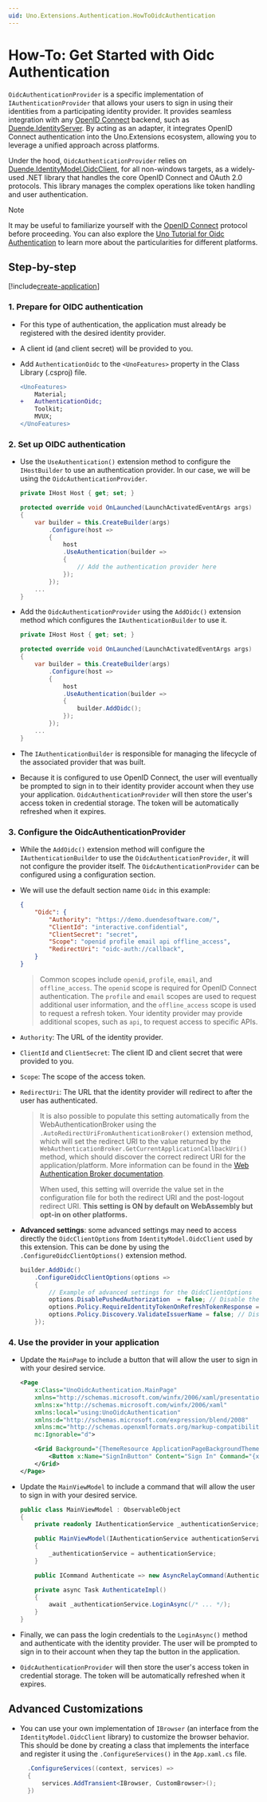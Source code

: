 ```yaml
---
uid: Uno.Extensions.Authentication.HowToOidcAuthentication
---
```

# How-To: Get Started with Oidc Authentication

`OidcAuthenticationProvider` is a specific implementation of `IAuthenticationProvider` that allows your users to sign in using their identities from a participating identity provider. It provides seamless integration with any [OpenID Connect](https://openid.net/connect/) backend, such as [Duende.IdentityServer](https://duendesoftware.com/products/identityserver). By acting as an adapter, it integrates OpenID Connect authentication into the Uno.Extensions ecosystem, allowing you to leverage a unified approach across platforms.

Under the hood, `OidcAuthenticationProvider` relies on [Duende.IdentityModel.OidcClient](https://docs.duendesoftware.com/identitymodel-oidcclient/), for all non-windows targets, as a widely-used .NET library that handles the core OpenID Connect and OAuth 2.0 protocols. This library manages the complex operations like token handling and user authentication.

> [!NOTE]
> It may be useful to familiarize yourself with the [OpenID Connect](https://openid.net/connect/) protocol before proceeding.
> You can also explore the [Uno Tutorial for Oidc Authentication](xref:Uno.Tutorials.OpenIDConnect) to learn more about the particularities for different platforms.

## Step-by-step

[!include[create-application](../includes/create-application.md)]

### 1. Prepare for OIDC authentication

- For this type of authentication, the application must already be registered with the desired identity provider.

- A client id (and client secret) will be provided to you.

- Add `AuthenticationOidc` to the `<UnoFeatures>` property in the Class Library (.csproj) file.

    ```diff
    <UnoFeatures>
        Material;
    +   AuthenticationOidc;
        Toolkit;
        MVUX;
    </UnoFeatures>
    ```

### 2. Set up OIDC authentication

- Use the `UseAuthentication()` extension method to configure the `IHostBuilder` to use an authentication provider. In our case, we will be using the `OidcAuthenticationProvider`.

    ```csharp
    private IHost Host { get; set; }

    protected override void OnLaunched(LaunchActivatedEventArgs args)
    {
        var builder = this.CreateBuilder(args)
            .Configure(host =>
            {
                host
                .UseAuthentication(builder =>
                {
                    // Add the authentication provider here
                });
            });
        ...
    }
    ```

- Add the `OidcAuthenticationProvider` using the `AddOidc()` extension method which configures the `IAuthenticationBuilder` to use it.

    ```csharp
    private IHost Host { get; set; }

    protected override void OnLaunched(LaunchActivatedEventArgs args)
    {
        var builder = this.CreateBuilder(args)
            .Configure(host =>
            {
                host
                .UseAuthentication(builder =>
                {
                    builder.AddOidc();
                });
            });
        ...
    }
    ```

- The `IAuthenticationBuilder` is responsible for managing the lifecycle of the associated provider that was built.

- Because it is configured to use OpenID Connect, the user will eventually be prompted to sign in to their identity provider account when they use your application. `OidcAuthenticationProvider` will then store the user's access token in credential storage. The token will be automatically refreshed when it expires.

### 3. Configure the OidcAuthenticationProvider

- While the `AddOidc()` extension method will configure the `IAuthenticationBuilder` to use the `OidcAuthenticationProvider`, it will not configure the provider itself. The `OidcAuthenticationProvider` can be configured using a configuration section.

- We will use the default section name `Oidc` in this example:

  ```json
  {
      "Oidc": {
          "Authority": "https://demo.duendesoftware.com/",
          "ClientId": "interactive.confidential",
          "ClientSecret": "secret",
          "Scope": "openid profile email api offline_access",
          "RedirectUri": "oidc-auth://callback",
      }
  }
  ```

  > Common scopes include `openid`, `profile`, `email`, and `offline_access`. The `openid` scope is required for OpenID Connect authentication. The `profile` and `email` scopes are used to request additional user information, and the `offline_access` scope is used to request a refresh token. Your identity provider may provide additional scopes, such as `api`, to request access to specific APIs.

- `Authority`: The URL of the identity provider.

- `ClientId` and `ClientSecret`: The client ID and client secret that were provided to you.

- `Scope`: The scope of the access token.

- `RedirectUri`: The URL that the identity provider will redirect to after the user has authenticated.
  > It is also possible to populate this setting automatically from the WebAuthenticationBroker using the `.AutoRedirectUriFromAuthenticationBroker()` extension method, which will set the redirect URI to the value returned by the `WebAuthenticationBroker.GetCurrentApplicationCallbackUri()` method, which should discover the correct redirect URI for the application/platform. More information can be found in the [Web Authentication Broker documentation](xref:Uno.Features.WAB).
  >
  > When used, this setting will override the value set in the configuration file for both the redirect URI and the post-logout redirect URI.
  > **This setting is ON by default on WebAssembly but opt-in on other platforms.**

- **Advanced settings**: some advanced settings may need to access directly the `OidcClientOptions` from `IdentityModel.OidcClient` used by this extension. This can be done by using the `.ConfigureOidcClientOptions()` extension method.

    ```csharp
    builder.AddOidc()
        .ConfigureOidcClientOptions(options =>
        {
            // Example of advanced settings for the OidcClientOptions
            options.DisablePushedAuthorization  = false; // Disable the PAR endpoint
            options.Policy.RequireIdentityTokenOnRefreshTokenResponse = true; // Require an identity token on refresh token response
            options.Policy.Discovery.ValidateIssuerName = false; // Disable issuer name validation
        });
    ```

### 4. Use the provider in your application

- Update the `MainPage` to include a button that will allow the user to sign in with your desired service.

    ```xml
    <Page
        x:Class="UnoOidcAuthentication.MainPage"
        xmlns="http://schemas.microsoft.com/winfx/2006/xaml/presentation"
        xmlns:x="http://schemas.microsoft.com/winfx/2006/xaml"
        xmlns:local="using:UnoOidcAuthentication"
        xmlns:d="http://schemas.microsoft.com/expression/blend/2008"
        xmlns:mc="http://schemas.openxmlformats.org/markup-compatibility/2006"
        mc:Ignorable="d">

        <Grid Background="{ThemeResource ApplicationPageBackgroundThemeBrush}">
            <Button x:Name="SignInButton" Content="Sign In" Command="{x:Bind ViewModel.Authenticate}" />
        </Grid>
    </Page>
    ```

- Update the `MainViewModel` to include a command that will allow the user to sign in with your desired service.

    ```csharp
    public class MainViewModel : ObservableObject
    {
        private readonly IAuthenticationService _authenticationService;

        public MainViewModel(IAuthenticationService authenticationService)
        {
            _authenticationService = authenticationService;
        }

        public ICommand Authenticate => new AsyncRelayCommand(AuthenticateImpl);

        private async Task AuthenticateImpl()
        {
            await _authenticationService.LoginAsync(/* ... */);
        }
    }
    ```

- Finally, we can pass the login credentials to the `LoginAsync()` method and authenticate with the identity provider. The user will be prompted to sign in to their account when they tap the button in the application.

- `OidcAuthenticationProvider` will then store the user's access token in credential storage. The token will be automatically refreshed when it expires.

## Advanced Customizations

- You can use your own implementation of `IBrowser` (an interface from the `IdentityModel.OidcClient` library) to customize the browser behavior. This should be done by creating a class that implements the interface and register it using the `.ConfigureServices()` in the `App.xaml.cs` file.

  ```csharp
    .ConfigureServices((context, services) =>
    {
        services.AddTransient<IBrowser, CustomBrowser>();
    })

  ```
